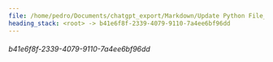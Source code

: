 ```yaml
---
file: /home/pedro/Documents/chatgpt_export/Markdown/Update Python File_ Added Function.md
heading_stack: <root> -> b41e6f8f-2339-4079-9110-7a4ee6bf96dd
---
```

###### b41e6f8f-2339-4079-9110-7a4ee6bf96dd
